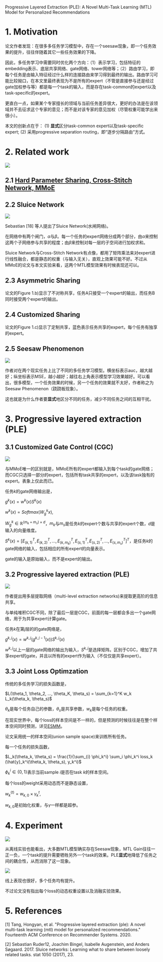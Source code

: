 Progressive Layered Extraction (PLE): A Novel Multi-Task Learning (MTL) Model for Personalized Recommendations


# 1. Motivation

论文作者发现：在很多多任务学习模型中，存在一个seesaw现象，即一个任务效果的提升，往往伴随着其它一些任务效果的下降。

因此，多任务学习中需要同时优化两个方向：（1）表示学习，包括特征的embedding表示、底层共享网络、gate网络、tower网络等；（2）路由学习，即每个任务是由输入特征经过什么样的连接路由来学习得到最终的输出。路由学习可能比较拗口，在本文里最终表现为不是所有的expert（不管是直接参与还是经过gate加权参与等）都是每一个task的输入，而是存在task-common的expert以及task-specific的expert。

更直白一点，如果某个专家擅长的领域与当前任务差异很大，更好的办法是在该领域并不去征求这个专家的意见；而不是对该专家的意见加权（尽管权重可能学出来很小）。

本文的创新点在于：
(1) **显式**区分task-common expert以及task-specific expert; 
(2) 采用progressive separation routing，即“逐步分隔路由“方式。

# 2. Related work

<img src='images/ple.jpg'>

## 2.1 [Hard Parameter Sharing, Cross-Stitch Network, MMoE](https://www.jianshu.com/p/3f59537f5af3)

## 2.2 Sluice Network

<img src='images/ple_ref_sluice_network.jpg'>

Sebastian [18] 等人提出了Sluice Network(水闸网络)。

在网络中有两个闸门，$\alpha$与$\beta$。每一个任务的expert网络分成两个部分，由$\alpha$来控制这两个子网络参与共享的程度；由$\beta$来控制对每一层的子空间进行加权求和。

Sluice Network与Cross-Stitch Network有点像，都用了矩阵乘法来对expert进行线性融合，都是静态的权重（与输入无关），直观上效果可能不好。不过从MMoE的论文与本文实验来看，这两个MTL模型效果有时候表现还可以。

## 2.3 Asymmetric Sharing

论文的Figure 1.b)显示了不对称共享，任务A只接受一个expert的输出，而任务B同时接受两个expert的输出。

## 2.4 Customized Sharing
论文的Figure 1.c)显示了定制共享，蓝色表示任务共享的expert，每个任务有独享的expert。

## 2.5 Seesaw Phenomenon

<img src='images/ple_seesaw.jpg'>

作者对在两个现实任务上比了不同的多任务学习模型。横坐标表示auc，越大越好；纵坐标表示MSE，越小越好；越往右上角表示模型学习效果越好。可以看出，很多模型，一个任务效果的时候，另一个任务的效果就不太好，作者称之为Seesaw Phenomenon（跷跷板现象）。

这也就是为什么作者要**显式**地区分不同的任务，减少不同任务之间的互相干扰。

# 3. Progressive layered extraction (PLE)

## 3.1 Customized Gate Control (CGC)

<img src='images/ple_cgc.jpg'>

与MMoE唯一的区别就是，MMoE所有的expert都输入到每个task的gate网络；而CGC只选择一部分的expert，包括所有task共享的expert，以及该task独有的expert。表象上仅此而已。

任务$k$的gate网络输出是，

$g^k(x) = w^k(x) S^k(x)$

$w^k(x) = Softmax(W_g^k x)$, 

$W_g^k \in \mathbb{R}^{(m_k + m_s)\times d}$，$m_k$与$m_s$是任务$k$的expert个数与共享的expert个数，$d$是输入的向量维度。

$S^k(x) = [E^T_{(k,1)}, E^T_{(k,2)}, ..., E^T_{(k, m_k)}, E^T_{(s,1)}, E^T_{(s,2)}, ..., E^T_{(s, m_s)}]^T$，是任务$k$的gate网络的输入，包括相应的所有expert的向量表示。

gate的输入是原始输入，而不是expert的输出。

## 3.2 Progressive layered extraction (PLE)

<img src='images/ple_ple.jpg'>

作者提出用多层提取网络（multi-level extraction networks)来提取更高阶的信息共享。

与单纯堆积CGC不同，除了最后一层是CGC，前面的每一层都会多出一个gate网络，用于为共享expert计算gate。

任务$k$在第$j$层的的gate网络是，

$g^{k,j}(x) = w^{k,j}(g^{k,j-1}(x))S^{k,j}(x)$

$w^{k,j}$以上一层的gate网络的输出为输入，$S^{k,j}$是选择矩阵。区别于CGC，增加了共享expert的gate，并且以所有的expert作为输入（不仅仅是共享expert）。

## 3.3 Joint Loss Optimzation

传统的多任务学习的损失函数是，

$L(\theta_1, \theta_2, ..., \theta_K, \theta_s) = \sum_{k=1}^K w_k L_k(\theta_k, \theta_s)$

$\theta_k$是每个任务自己的参数，$\theta_s$是共享参数，$w_k$是每个任务的权重。

在现实世界中，每个loss的样本空间是不一样的，但是预测的时候往往是在整个样本空间同时预测，详见[ESMM](https://www.jianshu.com/p/0cdf96c2db89)。

论文采用统一的样本空间(union sample space)来训练所有任务。

每一个任务的损失函数，

$L_k(\theta_k, \theta_s) = \frac{1}{\sum_{i} \phi_k^i} \sum_i \phi_k^i loss_k (\hat{y}_k^i(\theta_k, \theta_s), y_k^i)$

$\phi_k^i \in \{0, 1\}$表示当前sample $i$是否在task $k$的样本空间。

每个loss的weight采用动态而不是静态设置，

$w_k^{(t)} = w_{k,0} \times \gamma_k^t$, 

$w_{k, 0}$是初始化权重，与$\gamma$一样都是超参。

# 4. Experiment

<img src='images/ple_result_offline.jpg'>

从离线实验也能看出，大多数MTL模型确实存在Seesaw现象，MTL Gain往往一正一负，一个task的提升需要牺牲另外一个task的效果。PLE**显式**地降低了任务之间的耦合性，从而消除了这一现象。

<img src='images/ple_result_online.jpg'>

线上表现也很好，多个任务均有提升。

不过论文没有指出每个loss的动态权重设置以及消融实验效果。

# 5. References

[1] Tang, Hongyan, et al. "Progressive layered extraction (ple): A novel multi-task learning (mtl) model for personalized recommendations." Fourteenth ACM Conference on Recommender Systems. 2020.

[2] Sebastian Ruder12, Joachim Bingel, Isabelle Augenstein, and Anders Søgaard. 2017. Sluice networks: Learning what to share between loosely related tasks. stat 1050 (2017), 23.
